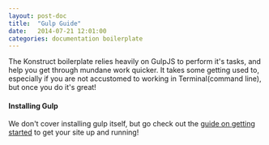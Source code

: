 ```yaml
---
layout: post-doc
title:  "Gulp Guide"
date:   2014-07-21 12:01:00
categories: documentation boilerplate
---
```


The Konstruct boilerplate relies heavily on GulpJS to perform it's tasks, and help you get through mundane work quicker. It takes some getting used to, especially if you are not accustomed to working in Terminal(command line), but once you do it's great!

<aside class="message info">
    <h4>Installing Gulp</h4>
    <p>We don't cover installing gulp itself, but go check out the <a href="{{ site.baseurl}}/getting-started/">guide on getting started</a> to get your site up and running!</p>
</aside>

